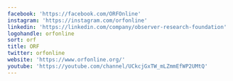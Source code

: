 ```yaml
---
facebook: 'https://facebook.com/ORFOnline'
instagram: 'https://instagram.com/orfonline'
linkedin: 'https://linkedin.com/company/observer-research-foundation'
logohandle: orfonline
sort: orf
title: ORF
twitter: orfonline
website: 'https://www.orfonline.org/'
youtube: 'https://youtube.com/channel/UCkcjGxTW_mLZmmEfWP2UMtQ'
---
```

